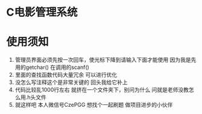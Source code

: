 # C电影管理系统
# 使用须知
1. 管理员界面必须先按一次回车，使光标下降到请输入下面才能使用
    因为我是先用的getchar() 在调用的scanf()
2. 里面的查找函数代码大量冗余 可以进行优化
3. 没怎么写注释这个是非常关键的 回头我给它补上
4. 代码比较乱1000行左右 就挤在一个文件夹下，别问为什么 问就是老师没教怎么用.h头文件
5. 就这样吧 本人微信号CzePGG 想找个一起刷题 做项目进步的小伙伴
